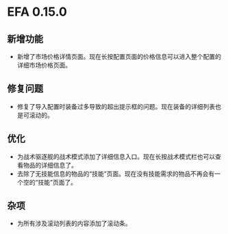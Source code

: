 # EFA 0.15.0

## 新增功能

- 新增了市场价格详情页面。现在长按配置页面的价格信息可以进入整个配置的详细市场价格页面。

## 修复问题

- 修复了导入配置时装备过多导致的超出提示框的问题。现在装备的详细列表也是可滚动的。

## 优化

- 为战术驱逐舰的战术模式添加了详细信息入口。现在长按战术模式栏也可以查看物品的详细信息了。
- 去除了无技能信息的物品的“技能”页面。现在没有技能需求的物品不再会有一个空的“技能”页面了。

## 杂项

- 为所有涉及滚动列表的内容添加了滚动条。
